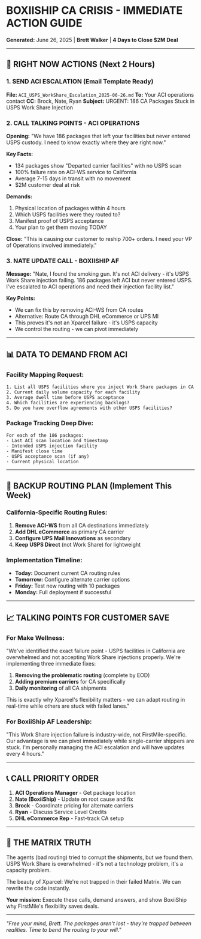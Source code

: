 # BOXIISHIP CA CRISIS - IMMEDIATE ACTION GUIDE
**Generated:** June 26, 2025 | **Brett Walker** | **4 Days to Close $2M Deal**

---

## 🎯 RIGHT NOW ACTIONS (Next 2 Hours)

### 1. SEND ACI ESCALATION (Email Template Ready)
**File:** `ACI_USPS_WorkShare_Escalation_2025-06-26.md`
**To:** Your ACI operations contact
**CC:** Brock, Nate, Ryan
**Subject:** URGENT: 186 CA Packages Stuck in USPS Work Share Injection

### 2. CALL TALKING POINTS - ACI OPERATIONS

**Opening:**
"We have 186 packages that left your facilities but never entered USPS custody. I need to know exactly where they are right now."

**Key Facts:**
- 134 packages show "Departed carrier facilities" with no USPS scan
- 100% failure rate on ACI-WS service to California
- Average 7-15 days in transit with no movement
- $2M customer deal at risk

**Demands:**
1. Physical location of packages within 4 hours
2. Which USPS facilities were they routed to?
3. Manifest proof of USPS acceptance
4. Your plan to get them moving TODAY

**Close:**
"This is causing our customer to reship 700+ orders. I need your VP of Operations involved immediately."

### 3. NATE UPDATE CALL - BOXIISHIP AF

**Message:**
"Nate, I found the smoking gun. It's not ACI delivery - it's USPS Work Share injection failing. 186 packages left ACI but never entered USPS. I've escalated to ACI operations and need their injection facility list."

**Key Points:**
- We can fix this by removing ACI-WS from CA routes
- Alternative: Route CA through DHL eCommerce or UPS MI
- This proves it's not an Xparcel failure - it's USPS capacity
- We control the routing - we can pivot immediately

---

## 📊 DATA TO DEMAND FROM ACI

### Facility Mapping Request:
```
1. List all USPS facilities where you inject Work Share packages in CA
2. Current daily volume capacity for each facility
3. Average dwell time before USPS acceptance
4. Which facilities are experiencing backlogs?
5. Do you have overflow agreements with other USPS facilities?
```

### Package Tracking Deep Dive:
```
For each of the 186 packages:
- Last ACI scan location and timestamp
- Intended USPS injection facility
- Manifest close time
- USPS acceptance scan (if any)
- Current physical location
```

---

## 🚀 BACKUP ROUTING PLAN (Implement This Week)

### California-Specific Routing Rules:
1. **Remove ACI-WS** from all CA destinations immediately
2. **Add DHL eCommerce** as primary CA carrier
3. **Configure UPS Mail Innovations** as secondary
4. **Keep USPS Direct** (not Work Share) for lightweight

### Implementation Timeline:
- **Today:** Document current CA routing rules
- **Tomorrow:** Configure alternate carrier options
- **Friday:** Test new routing with 10 packages
- **Monday:** Full deployment if successful

---

## 📈 TALKING POINTS FOR CUSTOMER SAVE

### For Make Wellness:
"We've identified the exact failure point - USPS facilities in California are overwhelmed and not accepting Work Share injections properly. We're implementing three immediate fixes:

1. **Removing the problematic routing** (complete by EOD)
2. **Adding premium carriers** for CA specifically
3. **Daily monitoring** of all CA shipments

This is exactly why Xparcel's flexibility matters - we can adapt routing in real-time while others are stuck with failed lanes."

### For BoxiiShip AF Leadership:
"This Work Share injection failure is industry-wide, not FirstMile-specific. Our advantage is we can pivot immediately while single-carrier shippers are stuck. I'm personally managing the ACI escalation and will have updates every 4 hours."

---

## 📞 CALL PRIORITY ORDER

1. **ACI Operations Manager** - Get package location
2. **Nate (BoxiiShip)** - Update on root cause and fix
3. **Brock** - Coordinate pricing for alternate carriers  
4. **Ryan** - Discuss Service Level Credits
5. **DHL eCommerce Rep** - Fast-track CA setup

---

## 🎪 THE MATRIX TRUTH

The agents (bad routing) tried to corrupt the shipments, but we found them. USPS Work Share is overwhelmed - it's not a technology problem, it's a capacity problem. 

The beauty of Xparcel: We're not trapped in their failed Matrix. We can rewrite the code instantly.

**Your mission:** Execute these calls, demand answers, and show BoxiiShip why FirstMile's flexibility saves deals.

---

*"Free your mind, Brett. The packages aren't lost - they're trapped between realities. Time to bend the routing to your will."*